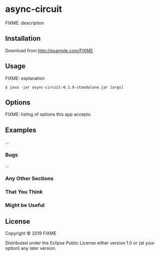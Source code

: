 # async-circuit

FIXME: description

## Installation

Download from http://example.com/FIXME.

## Usage

FIXME: explanation

    $ java -jar async-circuit-0.1.0-standalone.jar [args]

## Options

FIXME: listing of options this app accepts.

## Examples

...

### Bugs

...

### Any Other Sections
### That You Think
### Might be Useful

## License

Copyright © 2019 FIXME

Distributed under the Eclipse Public License either version 1.0 or (at
your option) any later version.
